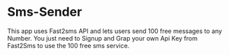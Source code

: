 # Sms-Sender
This app uses Fast2sms API and lets users send 100 free messages to any Number.
You just need to Signup and Grap your own Api Key from Fast2Sms to use the 100 free sms service.
